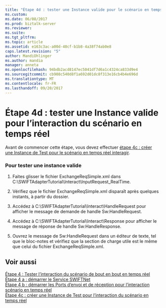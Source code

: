 ```yaml
---
title: "Étape 4d : tester une Instance valide pour le scénario en temps réel d’interagir | Documents Microsoft"
ms.custom: 
ms.date: 06/08/2017
ms.prod: biztalk-server
ms.reviewer: 
ms.suite: 
ms.tgt_pltfrm: 
ms.topic: article
ms.assetid: e163c3ac-a00d-40cf-b1b8-4a38f74ab0e8
caps.latest.revision: "5"
author: MandiOhlinger
ms.author: mandia
manager: anneta
ms.openlocfilehash: 94bdb2acd8147ec5041df7d6a1c4324ca833d9e4
ms.sourcegitcommit: cb908c540d8f1a692d01dc8f313e16cb4b4e696d
ms.translationtype: MT
ms.contentlocale: fr-FR
ms.lasthandoff: 09/20/2017
---
```

# <a name="step-4d-test-a-valid-instance-for-the-interact-real-time-scenario"></a>Étape 4d : tester une Instance valide pour l’interaction du scénario en temps réel
Avant de commencer cette étape, vous devez effectuer [étape 4c : créer une Instance de Test pour le scénario en temps réel interagir](../../adapters-and-accelerators/fileact-interact/step-4c-create-a-test-instance-for-the-interact-real-time-scenario.md).  
  
### <a name="to-test-a-valid-instance"></a>Pour tester une instance valide  
  
1.  Faites glisser le fichier ExchangeReqSimple.xml dans C:\SWIFTAdapterTutorial\Interact\InputRequest_RealTime.  
  
2.  Vérifiez que le fichier ExchangeReqSimple.xml disparaît après quelques instants, à partir du dossier.  
  
3.  Accédez à C:\SWIFTAdapterTutorial\Interact\HandleRequest pour afficher le message de demande de handle Sw:HandleRequest.  
  
4.  Accédez à C:\SWIFTAdapterTutorial\Interact\Response pour afficher le message de réponse de handle Sw:HandleResponse.  
  
5.  Ouvrez le message de Sw:HandleRequest dans un éditeur de texte, tel que le bloc-notes et vérifiez que la section de charge utile est le même que celui du fichier ExchangeReqSimple.xml.  
  
## <a name="see-also"></a>Voir aussi  
 [Étape 4 : Tester l’interaction du scénario de bout en bout en temps réel](../../adapters-and-accelerators/fileact-interact/step-4-test-the-interact-real-time-end-to-end-scenario.md)   
 [Étape 4 a : démarrer le Service SWIFTNet](../../adapters-and-accelerators/fileact-interact/step-4a-start-the-swiftnet-service.md)   
 [Étape 4 b : démarrer les Ports d’envoi et de réception pour l’interaction scénario en temps réel](../../adapters-and-accelerators/fileact-interact/step-4b-start-the-send-and-receive-ports-for-interact-real-time-scenario.md)   
 [Étape 4c : créer une Instance de Test pour l’interaction du scénario en temps réel](../../adapters-and-accelerators/fileact-interact/step-4c-create-a-test-instance-for-the-interact-real-time-scenario.md)